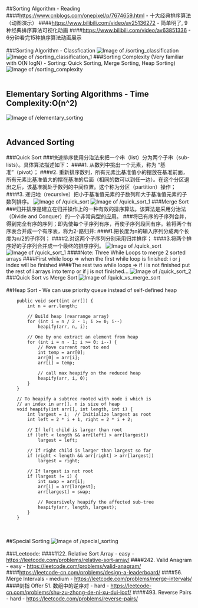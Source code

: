 ##Sorting Algorithm - Reading
####https://www.cnblogs.com/onepixel/p/7674659.html - 十大经典排序算法（动图演示）
####https://www.bilibili.com/video/av25136272       - 简单明了, 9种经典排序算法可视化动画
####https://www.bilibili.com/video/av63851336       - 6分钟看完15种排序算法动画展示
<br></br>
###Sorting Algorithm - Classfication
![Image of /sorting_classification](imgs//sorting_classification.jpg)
![Image of /sorting_classification_1](imgs//sorting_classification_1.jpg)
###Sorting Complexity (Very familiar with O(N logN) - Sorting: Quick Sorting, Merge Sorting, Heap Sorting)
![Image of /sorting_complexity](imgs//sorting_complexity.jpg)
<br></br>
## Elementary Sorting Algorithms - Time Complexity:O(n^2)
![Image of /elementary_sorting](imgs//elementary_sorting.jpg)
<br></br>
## Advanced Sorting
###Quick Sort
###快速排序使用分治法来把一个串（list）分为两个子串（sub-lists）。具体算法描述如下：
####1. 从数列中挑出一个元素，称为 “基准”（pivot）；
####2. 重新排序数列，所有元素比基准值小的摆放在基准前面，所有元素比基准值大的摆在基准的后面（相同的数可以到任一边）。在这个分区退出之后，该基准就处于数列的中间位置。这个称为分区（partition）操作；
####3. 递归地（recursive）把小于基准值元素的子数列和大于基准值元素的子数列排序。
![Image of /quick_sort](imgs//quick_sort.gif)
![Image of /quick_sort_1](imgs//quick_sort_1.jpg)
###Merge Sort
###归并排序是建立在归并操作上的一种有效的排序算法。该算法是采用分治法（Divide and Conquer）的一个非常典型的应用。
###将已有序的子序列合并，得到完全有序的序列；即先使每个子序列有序，再使子序列段间有序。若将两个有序表合并成一个有序表，称为2-路归并:
####1.把长度为n的输入序列分成两个长度为n/2的子序列；
####2.对这两个子序列分别采用归并排序；
####3.将两个排序好的子序列合并成一个最终的排序序列。
![Image of /quick_sort](imgs//merge_sort.gif)
![Image of /quick_sort_1](imgs//merge_sort_1.jpg)
####Note: Three While Loops to merge 2 sorted arrays
####First while loop => when the first while loop is finished: i or j index will be finished
####The rest two while loops => if i is not finished put the rest of i arrays into temp or if j is not finished...
![Image of /quick_sort_2](imgs//merge_sort_2.jpg)
###Quick Sort vs Merge Sort
![Image of /quick_vs_merge_sort](imgs//quick_vs_merge_sort.jpg)
<br></br>
##Heap Sort - We can use priority queue instead of self-defined heap
```
    public void sort(int arr[]) {
        int n = arr.length;

        // Build heap (rearrange array)
        for (int i = n / 2 - 1; i >= 0; i--)
            heapify(arr, n, i);

        // One by one extract an element from heap
        for (int i = n - 1; i >= 0; i--) {
            // Move current root to end
            int temp = arr[0];
            arr[0] = arr[i];
            arr[i] = temp;

            // call max heapify on the reduced heap
            heapify(arr, i, 0);
        }
    }

    // To heapify a subtree rooted with node i which is
    // an index in arr[]. n is size of heap
    void heapify(int arr[], int length, int i) {
        int largest = i;  // Initialize largest as root
        int left = 2 * i + 1, right = 2 * i + 2;  

        // If left child is larger than root
        if (left < length && arr[left] > arr[largest])
            largest = left;

        // If right child is larger than largest so far
        if (right < length && arr[right] > arr[largest])
            largest = right;

        // If largest is not root
        if (largest != i) {
            int swap = arr[i];
            arr[i] = arr[largest];
            arr[largest] = swap;

            // Recursively heapify the affected sub-tree
            heapify(arr, length, largest);
        }
    }
```
<br></br>
##Special Sorting
![Image of /special_sorting](imgs//special_sorting.jpg)
<br></br>
###Leetcode:
####1122. Relative Sort Array - easy - https://leetcode.com/problems/relative-sort-array/
####242. Valid Anagram - easy - https://leetcode.com/problems/valid-anagram/
####https://leetcode-cn.com/problems/design-a-leaderboard/
####56. Merge Intervals - medium - https://leetcode.com/problems/merge-intervals/
####剑指 Offer 51. 数组中的逆序对 - hard - https://leetcode-cn.com/problems/shu-zu-zhong-de-ni-xu-dui-lcof/
####493. Reverse Pairs - hard - https://leetcode.com/problems/reverse-pairs/
